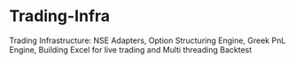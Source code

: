 # Trading-Infra
Trading Infrastructure: NSE Adapters, Option Structuring Engine, Greek PnL Engine, Building Excel for live trading and Multi threading Backtest
